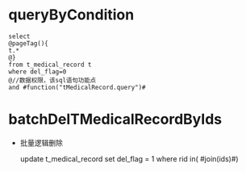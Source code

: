 queryByCondition
===


    select 
    @pageTag(){
    t.*
    @}
    from t_medical_record t
    where del_flag=0 
    @//数据权限，该sql语句功能点  
    and #function("tMedicalRecord.query")#
    
    
    

batchDelTMedicalRecordByIds
===

* 批量逻辑删除

    update t_medical_record set del_flag = 1 where rid  in( #join(ids)#)
    
